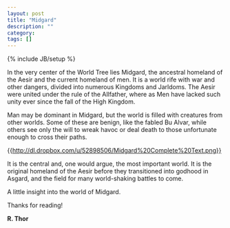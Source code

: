 ```yaml
---
layout: post
title: "Midgard"
description: ""
category: 
tags: []
---
```

{% include JB/setup %}

In the very center of the World Tree lies Midgard, the ancestral homeland of the Aesir and the current homeland of men. It is a world rife with war and other dangers, divided into numerous Kingdoms and Jarldoms. The Aesir were united under the rule of the Allfather, where as Men have lacked such unity ever since the fall of the High Kingdom.

Man may be dominant in Midgard, but the world is filled with creatures from other worlds. Some of these are benign, like the fabled Bu Alvar, while others see only the will to wreak havoc or deal death to those unfortunate enough to cross their paths.

{{http://dl.dropbox.com/u/52898506/Midgard%20Complete%20Text.png}}

It is the central and, one would argue, the most important world. It is the original homeland of the Aesir before they transitioned into godhood in Asgard, and the field for many world-shaking battles to come.

A little insight into the world of Midgard.

Thanks for reading!

<strong>R. Thor</strong>